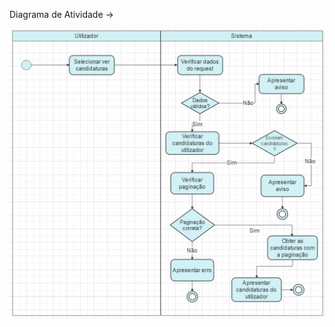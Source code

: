Diagrama de Atividade ->

![image.png](../../.attachments/image-e5408fb0-687c-42f4-9c9a-3cfda79bcc65.png)